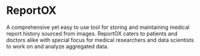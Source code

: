# ReportOX

A comprehensive yet easy to use tool for storing and maintaining medical report history sourced from images. 
ReportOX caters to patients and doctors alike with special focus for medical researchers and data scientists to work on and analyze aggregated data. 
